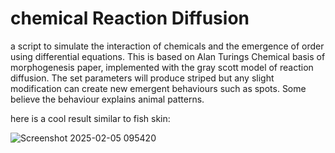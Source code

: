 # chemical Reaction Diffusion
a script to simulate the interaction of chemicals and the emergence of order using differential equations.
This is based on Alan Turings Chemical basis of morphogenesis paper, implemented with the gray scott model of reaction diffusion. The set parameters will produce striped but any slight modification can create new emergent behaviours such as spots. Some believe the behaviour explains animal patterns.

here is a cool result similar to fish skin:

![Screenshot 2025-02-05 095420](https://github.com/user-attachments/assets/71054813-b183-4e58-9e64-07f109b8ac91)

